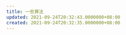 ```yaml
---
title: 一些算法
updated: 2021-09-24T20:32:43.0000000+08:00
created: 2021-09-24T20:32:35.0000000+08:00
---
```


